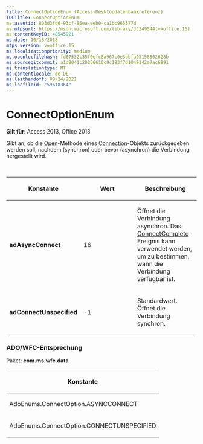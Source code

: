 ```yaml
---
title: ConnectOptionEnum (Access-Desktopdatenbankreferenz)
TOCTitle: ConnectOptionEnum
ms:assetid: 803d3fd6-93cf-85ea-eeb0-ca1bc965577d
ms:mtpsurl: https://msdn.microsoft.com/library/JJ249544(v=office.15)
ms:contentKeyID: 48545921
ms.date: 10/18/2018
mtps_version: v=office.15
ms.localizationpriority: medium
ms.openlocfilehash: fd67532c35f0efc8a967c0e3bbfa95158562628b
ms.sourcegitcommit: a1d9041c20256616c9c183f7d1049142a7ac6991
ms.translationtype: MT
ms.contentlocale: de-DE
ms.lasthandoff: 09/24/2021
ms.locfileid: "59618364"
---
```

# <a name="connectoptionenum"></a>ConnectOptionEnum

**Gilt für**: Access 2013, Office 2013

Gibt an, ob die [Open](open-method-ado-connection.md)-Methode eines [Connection](connection-object-ado.md)-Objekts zurückgegeben werden soll, nachdem (synchron) oder bevor (asynchron) die Verbindung hergestellt wird.

<br/>

<table>
<colgroup>
<col style="width: 33%" />
<col style="width: 33%" />
<col style="width: 33%" />
</colgroup>
<thead>
<tr class="header">
<th><p>Konstante</p></th>
<th><p>Wert</p></th>
<th><p>Beschreibung</p></th>
</tr>
</thead>
<tbody>
<tr class="odd">
<td><p><strong>adAsyncConnect</strong></p></td>
<td><p>16 </p></td>
<td><p>Öffnet die Verbindung asynchron. Das <a href="connectcomplete-and-disconnect-events-ado.md">ConnectComplete</a>-Ereignis kann verwendet werden, um zu bestimmen, wann die Verbindung verfügbar ist.</p></td>
</tr>
<tr class="even">
<td><p><strong>adConnectUnspecified</strong></p></td>
<td><p>-1</p></td>
<td><p>Standardwert. Öffnet die Verbindung synchron.</p></td>
</tr>
</tbody>
</table>


### <a name="adowfc-equivalent"></a>ADO/WFC-Entsprechung

Paket: **com.ms.wfc.data**

<table>
<colgroup>
<col style="width: 100%" />
</colgroup>
<thead>
<tr class="header">
<th><p>Konstante</p></th>
</tr>
</thead>
<tbody>
<tr class="odd">
<td><p>AdoEnums.ConnectOption.ASYNCCONNECT</p></td>
</tr>
<tr class="even">
<td><p>AdoEnums.ConnectOption.CONNECTUNSPECIFIED</p></td>
</tr>
</tbody>
</table>

